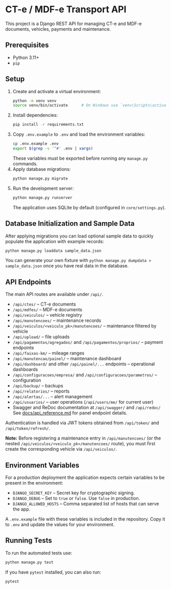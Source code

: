 # CT-e / MDF-e Transport API

This project is a Django REST API for managing CT-e and MDF-e documents, vehicles, payments and maintenance.

## Prerequisites

- Python 3.11+
- `pip`

## Setup

1. Create and activate a virtual environment:
   ```bash
   python -m venv venv
   source venv/bin/activate      # On Windows use `venv\Scripts\activate`
   ```
2. Install dependencies:
   ```bash
   pip install -r requirements.txt
   ```
3. Copy `.env.example` to `.env` and load the environment variables:
   ```bash
   cp .env.example .env
   export $(grep -v '^#' .env | xargs)
   ```
   These variables must be exported before running any `manage.py` commands.
4. Apply database migrations:
   ```bash
   python manage.py migrate
   ```
5. Run the development server:
   ```bash
   python manage.py runserver
   ```
   The application uses SQLite by default (configured in `core/settings.py`).

## Database Initialization and Sample Data

After applying migrations you can load optional sample data to quickly populate
the application with example records:

```bash
python manage.py loaddata sample_data.json
```

You can generate your own fixture with `python manage.py dumpdata > sample_data.json`
once you have real data in the database.

## API Endpoints

The main API routes are available under `/api/`.

- `/api/ctes/` – CT-e documents
- `/api/mdfes/` – MDF-e documents
- `/api/veiculos/` – vehicle registry
- `/api/manutencoes/` – maintenance records
- `/api/veiculos/<veiculo_pk>/manutencoes/` – maintenance filtered by vehicle
- `/api/upload/` – file uploads
- `/api/pagamentos/agregados/` and `/api/pagamentos/proprios/` – payment endpoints
- `/api/faixas-km/` – mileage ranges
- `/api/manutencao/painel/` – maintenance dashboard
- `/api/dashboard/` and other `/api/painel/...` endpoints – operational dashboards
- `/api/configuracoes/empresa/` and `/api/configuracoes/parametros/` – configuration
- `/api/backup/` – backups
- `/api/relatorios/` – reports
- `/api/alertas/...` – alert management
- `/api/usuarios/` – user operations (`/api/users/me/` for current user)
- Swagger and ReDoc documentation at `/api/swagger/` and `/api/redoc/`
See [docs/api_reference.md](docs/api_reference.md) for panel endpoint details.

Authentication is handled via JWT tokens obtained from `/api/token/` and `/api/token/refresh/`.

**Note:** Before registering a maintenance entry in `/api/manutencoes/` (or the nested `/api/veiculos/<veiculo_pk>/manutencoes/` route), you must first create the corresponding vehicle via `/api/veiculos/`.

## Environment Variables

For a production deployment the application expects certain variables to be present in the environment:

- `DJANGO_SECRET_KEY` – Secret key for cryptographic signing.
- `DJANGO_DEBUG` – Set to `true` or `false`. Use `false` in production.
- `DJANGO_ALLOWED_HOSTS` – Comma separated list of hosts that can serve the app.

A `.env.example` file with these variables is included in the repository. Copy it
to `.env` and update the values for your environment.

## Running Tests

To run the automated tests use:

```bash
python manage.py test
```

If you have `pytest` installed, you can also run:

```bash
pytest
```
